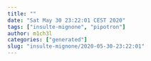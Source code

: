 ```yaml
---
title: ""
date: "Sat May 30 23:22:01 CEST 2020"
tags: ["insulte-mignone", "pipotron"]
author: m1ch3l
categories: ["generated"]
slug: "insulte-mignone/2020-05-30-23:22:01"
---
```



